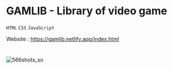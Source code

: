 # GAMLIB - Library of video game

`HTML` `CSS` `JavaScript`


Website : https://gamlib.netlify.app/index.html
#
![566shots_so](https://github.com/ismailKPL/Gamlib/assets/67828542/7f503d05-1bb1-4d93-8d54-6e53819cfc69)
